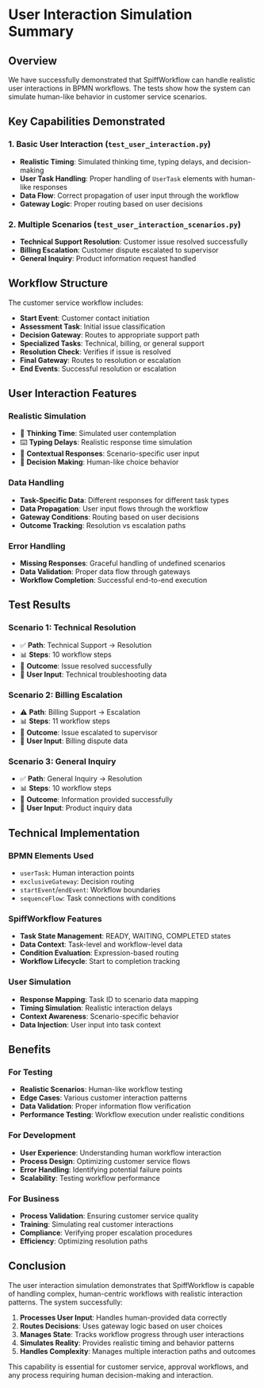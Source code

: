 # User Interaction Simulation Summary

## Overview
We have successfully demonstrated that SpiffWorkflow can handle realistic user interactions in BPMN workflows. The tests show how the system can simulate human-like behavior in customer service scenarios.

## Key Capabilities Demonstrated

### 1. Basic User Interaction (`test_user_interaction.py`)
- **Realistic Timing**: Simulated thinking time, typing delays, and decision-making
- **User Task Handling**: Proper handling of `UserTask` elements with human-like responses
- **Data Flow**: Correct propagation of user input through the workflow
- **Gateway Logic**: Proper routing based on user decisions

### 2. Multiple Scenarios (`test_user_interaction_scenarios.py`)
- **Technical Support Resolution**: Customer issue resolved successfully
- **Billing Escalation**: Customer dispute escalated to supervisor
- **General Inquiry**: Product information request handled

## Workflow Structure

The customer service workflow includes:
- **Start Event**: Customer contact initiation
- **Assessment Task**: Initial issue classification
- **Decision Gateway**: Routes to appropriate support path
- **Specialized Tasks**: Technical, billing, or general support
- **Resolution Check**: Verifies if issue is resolved
- **Final Gateway**: Routes to resolution or escalation
- **End Events**: Successful resolution or escalation

## User Interaction Features

### Realistic Simulation
- 🤔 **Thinking Time**: Simulated user contemplation
- ⌨️ **Typing Delays**: Realistic response time simulation
- 💬 **Contextual Responses**: Scenario-specific user input
- 🎯 **Decision Making**: Human-like choice behavior

### Data Handling
- **Task-Specific Data**: Different responses for different task types
- **Data Propagation**: User input flows through the workflow
- **Gateway Conditions**: Routing based on user decisions
- **Outcome Tracking**: Resolution vs escalation paths

### Error Handling
- **Missing Responses**: Graceful handling of undefined scenarios
- **Data Validation**: Proper data flow through gateways
- **Workflow Completion**: Successful end-to-end execution

## Test Results

### Scenario 1: Technical Resolution
- ✅ **Path**: Technical Support → Resolution
- 📊 **Steps**: 10 workflow steps
- 🎯 **Outcome**: Issue resolved successfully
- 💬 **User Input**: Technical troubleshooting data

### Scenario 2: Billing Escalation
- ⚠️ **Path**: Billing Support → Escalation
- 📊 **Steps**: 11 workflow steps
- 🎯 **Outcome**: Issue escalated to supervisor
- 💬 **User Input**: Billing dispute data

### Scenario 3: General Inquiry
- ✅ **Path**: General Inquiry → Resolution
- 📊 **Steps**: 10 workflow steps
- 🎯 **Outcome**: Information provided successfully
- 💬 **User Input**: Product inquiry data

## Technical Implementation

### BPMN Elements Used
- `userTask`: Human interaction points
- `exclusiveGateway`: Decision routing
- `startEvent`/`endEvent`: Workflow boundaries
- `sequenceFlow`: Task connections with conditions

### SpiffWorkflow Features
- **Task State Management**: READY, WAITING, COMPLETED states
- **Data Context**: Task-level and workflow-level data
- **Condition Evaluation**: Expression-based routing
- **Workflow Lifecycle**: Start to completion tracking

### User Simulation
- **Response Mapping**: Task ID to scenario data mapping
- **Timing Simulation**: Realistic interaction delays
- **Context Awareness**: Scenario-specific behavior
- **Data Injection**: User input into task context

## Benefits

### For Testing
- **Realistic Scenarios**: Human-like workflow testing
- **Edge Cases**: Various customer interaction patterns
- **Data Validation**: Proper information flow verification
- **Performance Testing**: Workflow execution under realistic conditions

### For Development
- **User Experience**: Understanding human workflow interaction
- **Process Design**: Optimizing customer service flows
- **Error Handling**: Identifying potential failure points
- **Scalability**: Testing workflow performance

### For Business
- **Process Validation**: Ensuring customer service quality
- **Training**: Simulating real customer interactions
- **Compliance**: Verifying proper escalation procedures
- **Efficiency**: Optimizing resolution paths

## Conclusion

The user interaction simulation demonstrates that SpiffWorkflow is capable of handling complex, human-centric workflows with realistic interaction patterns. The system successfully:

1. **Processes User Input**: Handles human-provided data correctly
2. **Routes Decisions**: Uses gateway logic based on user choices
3. **Manages State**: Tracks workflow progress through user interactions
4. **Simulates Reality**: Provides realistic timing and behavior patterns
5. **Handles Complexity**: Manages multiple interaction paths and outcomes

This capability is essential for customer service, approval workflows, and any process requiring human decision-making and interaction. 